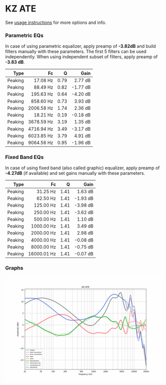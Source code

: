 # KZ ATE
See [usage instructions](https://github.com/jaakkopasanen/AutoEq#usage) for more options and info.

### Parametric EQs
In case of using parametric equalizer, apply preamp of **-3.82dB** and build filters manually
with these parameters. The first 5 filters can be used independently.
When using independent subset of filters, apply preamp of **-3.83 dB**.

| Type    | Fc         |    Q | Gain     |
|--------:|-----------:|-----:|---------:|
| Peaking | 17.08 Hz   | 0.79 | 2.77 dB  |
| Peaking | 88.49 Hz   | 0.82 | -1.77 dB |
| Peaking | 195.63 Hz  | 0.64 | -4.20 dB |
| Peaking | 858.60 Hz  | 0.73 | 3.93 dB  |
| Peaking | 2006.58 Hz | 1.74 | 2.36 dB  |
| Peaking | 18.21 Hz   | 0.19 | -0.18 dB |
| Peaking | 3678.59 Hz | 3.19 | 1.35 dB  |
| Peaking | 4716.94 Hz | 3.49 | -3.17 dB |
| Peaking | 6023.85 Hz | 3.79 | 4.91 dB  |
| Peaking | 9064.56 Hz | 0.95 | -1.96 dB |

### Fixed Band EQs
In case of using fixed band (also called graphic) equalizer, apply preamp of **-4.27dB**
(if available) and set gains manually with these parameters.

| Type    | Fc          |    Q | Gain     |
|--------:|------------:|-----:|---------:|
| Peaking | 31.25 Hz    | 1.41 | 1.63 dB  |
| Peaking | 62.50 Hz    | 1.41 | -1.93 dB |
| Peaking | 125.00 Hz   | 1.41 | -3.98 dB |
| Peaking | 250.00 Hz   | 1.41 | -3.62 dB |
| Peaking | 500.00 Hz   | 1.41 | 1.10 dB  |
| Peaking | 1000.00 Hz  | 1.41 | 3.49 dB  |
| Peaking | 2000.00 Hz  | 1.41 | 2.98 dB  |
| Peaking | 4000.00 Hz  | 1.41 | -0.08 dB |
| Peaking | 8000.00 Hz  | 1.41 | -0.75 dB |
| Peaking | 16000.01 Hz | 1.41 | -0.07 dB |

### Graphs
![](./KZ%20ATE.png)